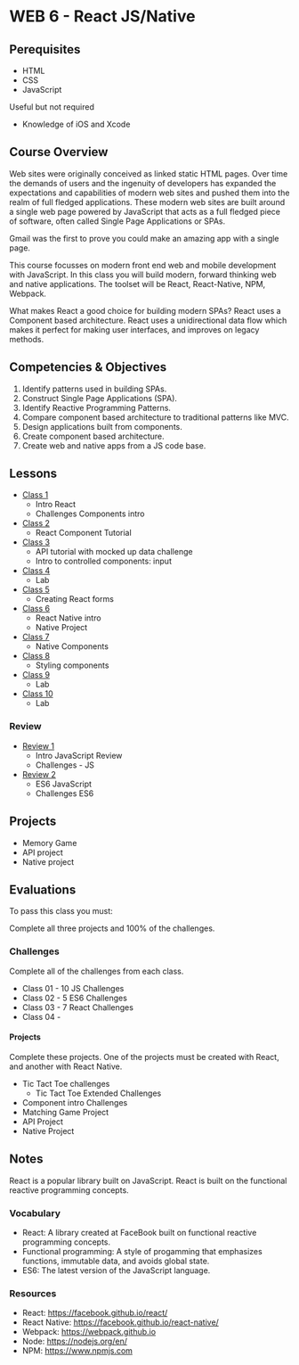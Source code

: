# WEB 6 - React JS/Native

## Perequisites 

- HTML
- CSS
- JavaScript

Useful but not required

- Knowledge of iOS and Xcode

## Course Overview

Web sites were originally conceived as linked static HTML pages. Over time the demands
of users and the ingenuity of developers has expanded the expectations and capabilities
of modern web sites and pushed them into the realm of full fledged applications. These
modern web sites are built around a single web page powered by JavaScript that acts as
a full fledged piece of software, often called Single Page Applications or SPAs. 

Gmail was the first to prove you could make an amazing app with a single page. 

This course focusses on modern front end web and mobile development with JavaScript. 
In this class you will build modern, forward thinking web and native applications. 
The toolset will be React, React-Native, NPM, Webpack.  

What makes React a good choice for building modern SPAs? React uses a Component 
based architecture. React uses a unidirectional data flow which makes it perfect 
for making user interfaces, and improves on legacy methods.  

## Competencies & Objectives 

1. Identify patterns used in building SPAs.
1. Construct Single Page Applications (SPA). 
1. Identify Reactive Programming Patterns.
1. Compare component based architecture to traditional patterns like MVC. 
1. Design applications built from components.
1. Create component based architecture. 
1. Create web and native apps from a JS code base.

## Lessons 

- [Class 1](01-react-intro)
  - Intro React
  - Challenges Components intro
- [Class 2](02-component-tutorial)
  - React Component Tutorial
- [Class 3](03-api-project)
  - API tutorial with mocked up data challenge
  - Intro to controlled components: input
- [Class 4](04-lab)
  - Lab
- [Class 5](05-controlled-components)
  - Creating React forms
- [Class 6](06-react-native)
  - React Native intro
  - Native Project
- [Class 7](07-native-components)
  - Native Components
- [Class 8](08-styling-components)
  - Styling components 
- [Class 9](09-react-navigator)
  - Lab
- [Class 10](10-lab)
  - Lab
  
### Review 

- [Review 1](review-concepts/01-js-review-concepts)
  - Intro JavaScript Review
  - Challenges - JS
- [Review 2](review-concepts/02-es6-concepts)
  - ES6 JavaScript 
  - Challenges ES6

## Projects 

- Memory Game
- API project
- Native project

## Evaluations

To pass this class you must:  

Complete all three projects and 100% of the challenges. 

### Challenges

Complete all of the challenges from each class. 

- Class 01 - 10 JS Challenges
- Class 02 - 5 ES6 Challenges
- Class 03 - 7 React Challenges
- Class 04 - 

#### Projects

Complete these projects. One of the projects must be created with 
React, and another with React Native.

- Tic Tact Toe challenges 
  - Tic Tact Toe Extended Challenges
- Component intro Challenges 
- Matching Game Project
- API Project 
- Native Project

## Notes 

React is a popular library built on JavaScript. 
React is built on the functional reactive programming 
concepts. 

### Vocabulary

- React: A library created at FaceBook built on 
functional reactive programming concepts. 
- Functional programming: A style of progamming that 
emphasizes functions, immutable data, and avoids 
global state.
- ES6: The latest version of the JavaScript language.

### Resources

- React: https://facebook.github.io/react/
- React Native: https://facebook.github.io/react-native/
- Webpack: https://webpack.github.io
- Node: https://nodejs.org/en/
- NPM: https://www.npmjs.com
